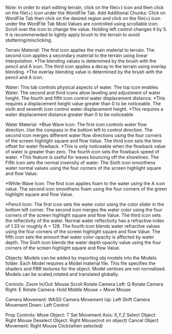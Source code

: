 Note:
In order to start editing terrain, click on the file(+) icon and then click on the file(+) icon under the WorldFile Tab.
Add Additional Chunks: Click on WordFile Tab then click on the desired region and click on the file(+) icon under the WordFile Tab
Most Values are controlled using scrollable icon. Scroll over the icon to change the value. Holding left control changes it by 5.
It is recommeneded to lightly apply brush to the terrain to avoid stuttering/misclicking.


Terrain Material:
 The first icon applies the main material to terrain.
 The second icon applies a secondary material to the terrain using linear interpolation. 
   *The blending values is determined by the brush with the pencil and A icon.
 The third icon applies a decay to the terrain using overlay blending.
   *The overlay blending value is determined by the brush with the pencil and A icon.

Water:
 This tab controls physical aspects of water.
 The top icon enables Water.
 The second and third icons allow leveling and adjustment of water height.
 The fourth and fifth icon control water displacement distance. 
   *This requires a displacement height value greater than 0 to be noticeable.
 The sixth and seventh icon control water displacement height. 
   *This requires a water displacement distance greater than 0 to be noticeable.
  
Water Material:
 *Blue Wave Icon:
  The first icon controls water flow direction. Use the compass in the bottom left to control direction. 
  The second icon merges different water flow directions using the four corners of the screen highlight square and flow Value.
  The third icon sets the time offset for water flowback.
   *This is only noticeable when the flowback value of water is greater than zero.
  The fourth icon sets the flowback speed of water.
   *This feature is useful for waves bouncing off the shorelines. 
  The Fifth icon sets the normal insensity of water.
  The Sixth icon smoothens water normal values using the four corners of the screen highlight square and flow Value.
   
  
 *White Wave Icon:
  The first icon applies foam to the water using the A icon value.
  The second icon smoothens foam using the four corners of the green highlight square and flow Value.
  
 *Pencil Icon:
   The first icon sets the water color using the color slider in the bottom left corner.
   The second icon merges the water color using the four corners of the screen highlight square and flow Value.
   The third icon sets the reflectivity of the water. Normal water reflectivity has a refractive index of 1.33 or roughly A = 128.
   The fourth icon blends water refractive values using the four corners of the screen highlight square and flow Value.
   The fifth icon sets the amount that water color opacity is affected by water depth. 
   The Sixth icon blends the water depth opacity value using the four corners of the screen highlight square and flow Value.
 
Objects:
 Models can be added by importing obj models into the Models folder.
 Each Model requires a Model material file. This file specifies the shaders and PBR textures for the object.
 Model vertices are not normalized. Models can be scaled,rotated and translated globally.

Controls:
 Zoom In/Out: Mouse Scroll
 Rotate Camera Left: Q
 Rotate Camera Right: E
 Rotate Camera: Hold Middle Mouse + Move Mouse

 Camera Movement: WASD
 Camera Movement Up: Left Shift
 Camera Movement Down: Left Control

Prop Controls:
 Move Object: T
 Set Movement Axis: X,Y,Z
 Select Object: Right Mouse
 Deselect Object: Right Mouse(not on object)
 Cancel Object Movement: Right Mouse Click(when selected)

